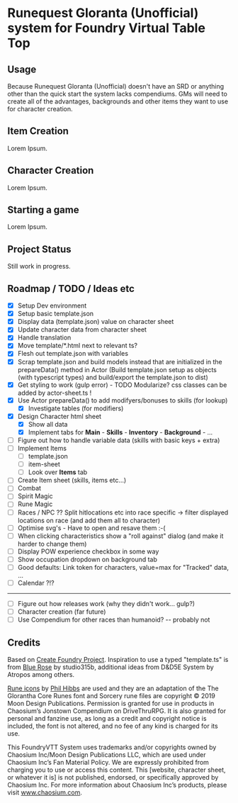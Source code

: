 # Runequest Gloranta (Unofficial) system for Foundry Virtual Table Top

## Usage

Because Runequest Gloranta (Unofficial) doesn't have an SRD or anything other than the quick start the system lacks compendiums. GMs will need to create all of the advantages, backgrounds and other items they want to use for character creation.

## Item Creation

Lorem Ipsum.

## Character Creation

Lorem Ipsum.

## Starting a game

Lorem Ipsum.

## Project Status
Still work in progress.

## Roadmap / TODO / Ideas etc
* [x] Setup Dev environment
* [x] Setup basic template.json
* [x] Display data (template.json) value on character sheet
* [x] Update character data from character sheet
* [x] Handle translation
* [x] Move template/*.html next to relevant ts?
* [x] Flesh out template.json with variables
* [x] Scrap template.json and build models instead that are initialized in the prepareData() method in Actor
      (Build template.json setup as objects (with typescript types) and build/export the template.json to dist)
* [x] Get styling to work (gulp error) - TODO Modularize? css classes can be added by actor-sheet.ts !
* [x] Use Actor prepareData() to add modifyers/bonuses to skills (for lookup)
    * [x] Investigate tables (for modifiers)
* [x] Design Character html sheet
    * [x] Show all data
    * [x] Implement tabs for **Main** - **Skills** - **Inventory** - **Background** - ...
* [ ] Figure out how to handle variable data (skills with basic keys + extra)
* [ ] Implement Items
    * [ ] template.json
    * [ ] item-sheet
    * [ ] Look over **Items** tab
* [ ] Create Item sheet (skills, items etc...)
* [ ] Combat
* [ ] Spirit Magic
* [ ] Rune Magic
* [ ] Races / NPC ?? Split hitlocations etc into race specific -> filter displayed locations on race (and add them all to character)
* [ ] Optimise svg's - Have to open and resave them :-(
* [ ] When clicking characteristics show a "roll against" dialog (and make it harder to change them)
* [ ] Display POW experience checkbox in some way
* [ ] Show occupation dropdown on background tab
* [ ] Good defaults: Link token for characters, value=max for "Tracked" data, ...
* [ ] Calendar ?!?
---
* [ ] Figure out how releases work (why they didn't work... gulp?)
* [ ] Character creation (far future)
* [ ] Use Compendium for other races than humanoid? -- probably not

## Credits
Based on [Create Foundry Project](https://www.npmjs.com/package/create-foundry-project). Inspiration to use a typed "template.ts" is from [Blue Rose](https://gitlab.com/studio315b/blue-rose) by studio315b, additional ideas from D&D5E System by Atropos among others.	

[Rune icons](https://runequest-glorantha.fandom.com/wiki/Category:Runes) by [Phil Hibbs](https://basicroleplaying.org/profile/9-philhibbs) are used and they are an adaptation of the The Glorantha Core Runes font and Sorcery rune files are copyright © 2019 Moon Design Publications. Permission is granted for use in products in Chaosium’s Jonstown Compendium on DriveThruRPG. It is also granted for personal and fanzine use, as long as a credit and copyright notice is included, the font is not altered, and no fee of any kind is charged for its use. 

This FoundryVTT System uses trademarks and/or copyrights owned by Chaosium Inc/Moon Design Publications LLC, which are used under Chaosium Inc’s Fan Material Policy. We are expressly prohibited from charging you to use or access this content. This [website, character sheet, or whatever it is] is not published, endorsed, or specifically approved by Chaosium Inc. For more information about Chaosium Inc’s products, please visit www.chaosium.com.	
